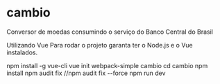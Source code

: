 # cambio
Conversor de moedas consumindo o serviço do Banco Central do Brasil

Utilizando Vue
Para rodar o projeto garanta ter o Node.js e o Vue instalados.

npm install -g vue-cli
vue init webpack-simple cambio
cd cambio
npm install
npm audit fix //npm audit fix --force
npm run dev
